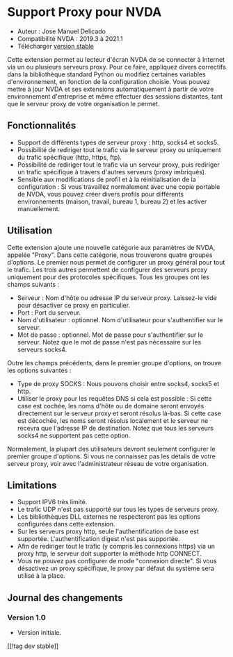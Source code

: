 # Support Proxy pour NVDA #

* Auteur : Jose Manuel Delicado
* Compatibilité NVDA : 2019.3 à 2021.1
* Télécharger [version stable][1]

Cette extension permet au lecteur d'écran NVDA de se connecter à Internet
via un ou plusieurs serveurs proxy. Pour ce faire, appliquez divers
correctifs dans la bibliothèque standard Python ou modifiez certaines
variables d'environnement, en fonction de la configuration choisie. Vous
pouvez mettre à jour NVDA et ses extensions automatiquement à partir de
votre environnement d'entreprise et même effectuer des sessions distantes,
tant que le serveur proxy de votre organisation le permet.

## Fonctionnalités

* Support de différents types de serveur proxy : http, socks4 et socks5.
* Possibilité de rediriger tout le trafic via le serveur proxy ou uniquement
  du trafic spécifique (http, https, ftp).
* Possibilité de rediriger tout le trafic via un serveur proxy, puis
  rediriger un trafic spécifique à travers d'autres serveurs (proxy
  imbriqués).
* Sensible aux modifications de profil et à la réinitialisation de la
  configuration : Si vous travaillez normalement avec une copie portable de
  NVDA, vous pouvez créer divers profils pour différents environnements
  (maison, travail, bureau 1, bureau 2) et les activer manuellement.

## Utilisation

Cette extension ajoute une nouvelle catégorie aux paramètres de NVDA,
appelée "Proxy". Dans cette catégorie, nous trouverons quatre groupes
d'options. Le premier nous permet de configurer un proxy général  pour tout
le trafic. Les trois autres permettent de configurer des serveurs proxy
uniquement pour des protocoles spécifiques. Tous les groupes ont les champs
suivants :

* Serveur : Nom d'hôte ou adresse IP du serveur proxy. Laissez-le vide pour
  désactiver ce proxy en particulier.
* Port : Port du serveur.
* Nom d'utilisateur : optionnel. Nom d'utilisateur pour s'authentifier sur
  le serveur.
* Mot de passe : optionnel. Mot de passe pour s'authentifier sur le
  serveur. Notez que le mot de passe n'est pas nécessaire sur les serveurs
  socks4.

Outre les champs précédents, dans le premier groupe d'options, on trouve les
options suivantes :

* Type de proxy SOCKS : Nous pouvons choisir entre socks4, socks5 et http.
* Utiliser le proxy pour les requêtes DNS si cela est possible : Si cette
  case est cochée, les noms d'hôte ou de domaine seront envoyés directement
  sur le serveur proxy et seront résolus là-bas. Si cette case est décochée,
  les noms seront résolus localement et le serveur ne recevra que l'adresse
  IP de destination. Notez que tous les serveurs socks4 ne supportent pas
  cette option.

Normalement, la plupart des utilisateurs devront seulement configurer le
premier groupe d'options. Si vous ne connaissez pas les détails de votre
serveur proxy, voir avec l'administrateur réseau de votre organisation.

## Limitations

* Support IPV6 très limité.
* Le trafic UDP n'est pas supporté sur tous les types de serveurs proxy.
* Les bibliothèques DLL externes ne respecteront pas les options configurées
  dans cette extension.
* Sur les serveurs proxy http, seule l'authentification de base est
  supportée. L'authentification digest n'est pas supportée.
* Afin de rediriger tout le trafic (y compris les connexions https) via un
  proxy http, le serveur doit supporter la méthode http CONNECT.
* Vous ne pouvez pas configurer de mode "connexion directe". Si vous
  désactivez un proxy spécifique, le proxy par défaut du système sera
  utilisé à la place.

## Journal des changements

### Version 1.0

* Version initiale.

[[!tag dev stable]]

[1]: https://addons.nvda-project.org/files/get.php?file=nvdaproxy
